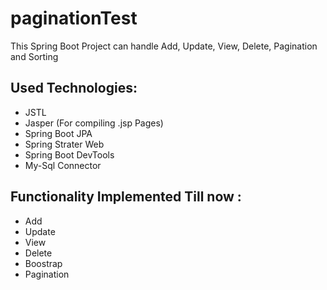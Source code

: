 # paginationTest

This Spring Boot Project can handle Add, Update, View, Delete, Pagination and Sorting

## Used Technologies: 
- JSTL
- Jasper (For compiling .jsp Pages)
- Spring Boot JPA
- Spring Strater Web
- Spring Boot DevTools
- My-Sql Connector

## Functionality Implemented Till now :
- Add
- Update
- View 
- Delete
- Boostrap
- Pagination
